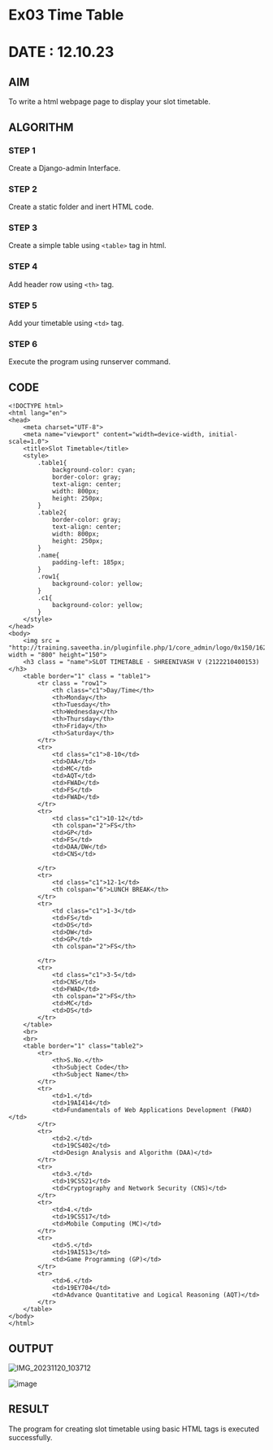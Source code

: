 # Ex03 Time Table
# DATE : 12.10.23

## AIM
To write a html webpage page to display your slot timetable.

## ALGORITHM
### STEP 1
Create a Django-admin Interface.

### STEP 2
Create a static folder and inert HTML code.

### STEP 3
Create a simple table using ```<table>``` tag in html.

### STEP 4
Add header row using ```<th>``` tag.

### STEP 5
Add your timetable using ```<td>``` tag.

### STEP 6
Execute the program using runserver command.

## CODE
```
<!DOCTYPE html>
<html lang="en">
<head>
    <meta charset="UTF-8">
    <meta name="viewport" content="width=device-width, initial-scale=1.0">
    <title>Slot Timetable</title>
    <style>
        .table1{
            background-color: cyan;
            border-color: gray;
            text-align: center;
            width: 800px;
            height: 250px;
        }
        .table2{
            border-color: gray;
            text-align: center;
            width: 800px;
            height: 250px; 
        }
        .name{
            padding-left: 185px;
        }
        .row1{
            background-color: yellow;
        }
        .c1{
            background-color: yellow;
        }
    </style>
</head>
<body>
    <img src = "http://training.saveetha.in/pluginfile.php/1/core_admin/logo/0x150/1623542614/logo_1.png" width = "800" height="150">
    <h3 class = "name">SLOT TIMETABLE - SHREENIVASH V (2122210400153)</h3>
    <table border="1" class = "table1">
        <tr class = "row1">
            <th class="c1">Day/Time</th>
            <th>Monday</th>
            <th>Tuesday</th>
            <th>Wednesday</th>
            <th>Thursday</th>
            <th>Friday</th>
            <th>Saturday</th>
        </tr>
        <tr>
            <td class="c1">8-10</td>
            <td>DAA</td>
            <td>MC</td>
            <td>AQT</td>
            <td>FWAD</td>
            <td>FS</td>
            <td>FWAD</td>
        </tr>
        <tr>
            <td class="c1">10-12</td>
            <th colspan="2">FS</th>
            <td>GP</td>
            <td>FS</td>
            <td>DAA/DW</td>
            <td>CNS</td>
            
        </tr>
        <tr>
            <td class="c1">12-1</td>
            <th colspan="6">LUNCH BREAK</th>
        </tr>
        <tr>
            <td class="c1">1-3</td>
            <td>FS</td>
            <td>DS</td>
            <td>DW</td>
            <td>GP</td>
            <th colspan="2">FS</th>
            
        </tr>
        <tr>
            <td class="c1">3-5</td>
            <td>CNS</td>
            <td>FWAD</td>
            <th colspan="2">FS</th>
            <td>MC</td>
            <td>DS</td>
        </tr>
    </table>
    <br>
    <br>
    <table border="1" class="table2">
        <tr>
            <th>S.No.</th>
            <th>Subject Code</th>
            <th>Subject Name</th>
        </tr>
        <tr>
            <td>1.</td>
            <td>19AI414</td>
            <td>Fundamentals of Web Applications Development (FWAD)</td>
        </tr>
        <tr>
            <td>2.</td>
            <td>19CS402</td>
            <td>Design Analysis and Algorithm (DAA)</td>
        </tr>
        <tr>
            <td>3.</td>
            <td>19CS521</td>
            <td>Cryptography and Network Security (CNS)</td>
        </tr>
        <tr>
            <td>4.</td>
            <td>19CS517</td>
            <td>Mobile Computing (MC)</td>
        </tr>
        <tr>
            <td>5.</td>
            <td>19AI513</td>
            <td>Game Programming (GP)</td>
        </tr>
        <tr>
            <td>6.</td>
            <td>19EY704</td>
            <td>Advance Quantitative and Logical Reasoning (AQT)</td>
        </tr>
    </table>
</body>
</html>
```

## OUTPUT
![IMG_20231120_103712](https://github.com/Srinixx/SlotTimeTable/assets/132982592/2f04006a-5740-4707-a394-3241c2baef06)

![image](https://github.com/Srinixx/SlotTimeTable/assets/132982592/766e902e-a9e6-4e86-bc5c-8b82758ea654)




## RESULT
The program for creating slot timetable using basic HTML tags is executed successfully.
